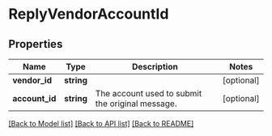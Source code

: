 # ReplyVendorAccountId

## Properties
Name | Type | Description | Notes
------------ | ------------- | ------------- | -------------
**vendor_id** | **string** |  | [optional] 
**account_id** | **string** | The account used to submit the original message. | [optional] 

[[Back to Model list]](../README.md#documentation-for-models) [[Back to API list]](../README.md#documentation-for-api-endpoints) [[Back to README]](../README.md)


